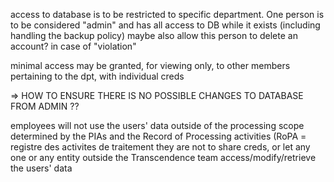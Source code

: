 

access to database is to be restricted to specific department. One person is to be considered "admin" and has all access to DB while it exists (including handling the backup policy)
maybe also allow this person to delete an account? in case of "violation"

minimal access may be granted, for viewing only, to other members pertaining to the dpt, with individual creds

=> HOW TO ENSURE THERE IS NO POSSIBLE CHANGES TO DATABASE FROM ADMIN ??

employees will not use the users' data outside of the processing scope determined by the PIAs and the Record of Processing activities (RoPA = registre des activites de traitement
they are not to share creds, or let any one or any entity outside the Transcendence team access/modify/retrieve the users' data